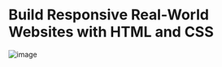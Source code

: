 # Build Responsive Real-World Websites with HTML and CSS
![image](https://user-images.githubusercontent.com/103145317/180472142-012f5dd4-a7ec-4eed-ba59-d410c0b95e9b.png)
